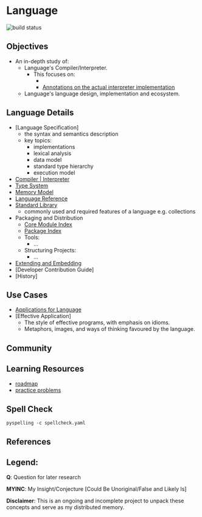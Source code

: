 # Language
![build status](https://github.com/praisetompane/language/actions/workflows/language.yaml/badge.svg) <br>

## Objectives
- An in-depth study of:
    - Language's Compiler/Interpreter.
        - This focuses on:
            - []()
            - [Annotations on the actual interpreter implementation]()
    - Language's language design, implementation and ecosystem.

## Language Details
- [Language Specification]
    - the syntax and semantics description
    - key topics:
        - implementations
        - lexical analysis
        - data model
        - standard type hierarchy
        - execution model
- [Compiler | Interpreter]()
- [Type System]()
- [Memory Model]()
- [Language Reference]()
- [Standard Library]()
    - commonly used and required features of a language
        e.g. collections
- Packaging and Distribution
    - [Core Module Index]()
    - [Package Index]()
    - Tools:
        - ...
    - Structuring Projects:
        - ...
- [Extending and Embedding]()
- [Developer Contribution Guide]
- [History]

## Use Cases
- [Applications for Language]()
- [Effective Application]
    - The style of effective programs, with emphasis on idioms.      
    - Metaphors, images, and ways of thinking favoured by the language.
## Community

## Learning Resources
  - [roadmap]()
  - [practice problems]()

## Spell Check
```shell
pyspelling -c spellcheck.yaml
```

## References

## Legend:
**Q**: Question for later research

**MYINC**: My Insight/Conjecture [Could Be Unoriginal/False and Likely Is]

**Disclaimer**: This is an ongoing and incomplete project to unpack these concepts and serve as my distributed memory.
